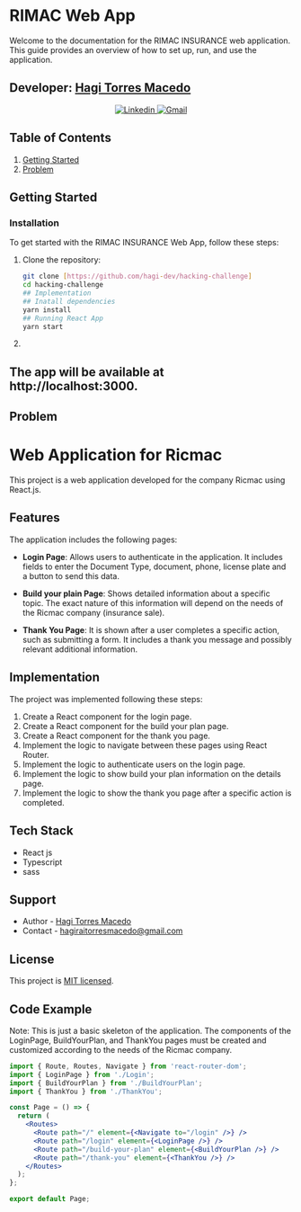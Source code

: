 # RIMAC Web App
Welcome to the documentation for the RIMAC INSURANCE web application. This guide provides an overview of how to set up, run, and use the application.

## Developer: <a href="https://github.com/hagi-dev">Hagi Torres Macedo</a> 
<section style="text-align: center;">
 <a 
      href="https://www.linkedin.com/in/hagitorres/" 
      target="_blank">
      <img src="https://img.shields.io/badge/LinkedIn-0077b5?style=for-the-badge&logo=linkedin&logoColor=white" alt="Linkedin">
  </a>
  <a 
     href = "hagiraitorresmacedo@gmail.com" 
     target="_blank">
     <img src="https://img.shields.io/badge/-Gmail-%23333?style=for-the-badge&logo=gmail&logoColor=white" alt="Gmail">
 </a>
</section>

## Table of Contents

1. [Getting Started](#getting-started)
2. [Problem](#problem)

## Getting Started

### Installation

To get started with the RIMAC INSURANCE Web App, follow these steps:

1. Clone the repository:

   ```bash
   git clone [https://github.com/hagi-dev/hacking-challenge]
   cd hacking-challenge
   ## Implementation
   ## Inatall dependencies
   yarn install
   ## Running React App
   yarn start

2. 
## The app will be available at http://localhost:3000.

## Problem
# Web Application for Ricmac

This project is a web application developed for the company Ricmac using React.js.

## Features

The application includes the following pages:

- **Login Page**: Allows users to authenticate in the application. It includes fields to enter the Document Type, document, phone, license plate and a button to send this data.

- **Build your plain Page**: Shows detailed information about a specific topic. The exact nature of this information will depend on the needs of the Ricmac company (insurance sale).

- **Thank You Page**: It is shown after a user completes a specific action, such as submitting a form. It includes a thank you message and possibly relevant additional information.

## Implementation

The project was implemented following these steps:

1. Create a React component for the login page.
2. Create a React component for the build your plan page.
3. Create a React component for the thank you page.
4. Implement the logic to navigate between these pages using React Router.
5. Implement the logic to authenticate users on the login page.
6. Implement the logic to show build your plan information on the details page.
7. Implement the logic to show the thank you page after a specific action is completed.

## Tech Stack

- React js
- Typescript
- sass

## Support

- Author - [Hagi Torres Macedo](https://www.linkedin.com/in/hagitorres/)
- Contact - [hagiraitorresmacedo@gmail.com](mailto:hagiraitorresmacedo@gmail.com)

## License

This project is [MIT licensed](LICENSE).

## Code Example

Note: This is just a basic skeleton of the application. The components of the LoginPage, BuildYourPlan, and ThankYou pages must be created and customized according to the needs of the Ricmac company.

```jsx
import { Route, Routes, Navigate } from 'react-router-dom';
import { LoginPage } from './Login';
import { BuildYourPlan } from './BuildYourPlan';
import { ThankYou } from './ThankYou';

const Page = () => {
  return (
    <Routes>
      <Route path="/" element={<Navigate to="/login" />} />
      <Route path="/login" element={<LoginPage />} />
      <Route path="/build-your-plan" element={<BuildYourPlan />} />
      <Route path="/thank-you" element={<ThankYou />} />
    </Routes>
  );
};

export default Page;


